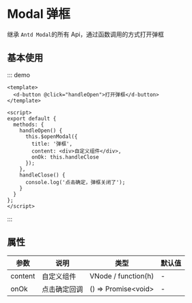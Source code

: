 # Modal 弹框

继承 `Antd Modal`的所有 Api，通过函数调用的方式打开弹框

## 基本使用

::: demo

```vue
<template>
  <d-button @click="handleOpen">打开弹框</d-button>
</template>

<script>
export default {
  methods: {
    handleOpen() {
      this.$openModal({
        title: '弹框',
        content: <div>自定义组件</div>,
        onOk: this.handleClose
      });
    },
    handleClose() {
      console.log('点击确定，弹框关闭了');
    }
  }
};
</script>
```

:::

## 属性

| 参数      | 说明     | 类型                    | 默认值 |
|---------|--------|-----------------------|-----|
| content | 自定义组件  | VNode / function(h)   | -   |
| onOk    | 点击确定回调 | () => Promise\<void\> | -   |
